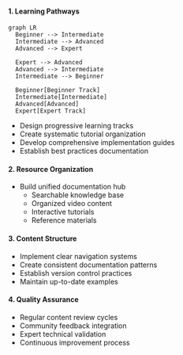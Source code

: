 #### 1. Learning Pathways
```mermaid
graph LR
  Beginner --> Intermediate
  Intermediate --> Advanced
  Advanced --> Expert
  
  Expert --> Advanced
  Advanced --> Intermediate
  Intermediate --> Beginner
  
  Beginner[Beginner Track]
  Intermediate[Intermediate]
  Advanced[Advanced]
  Expert[Expert Track]
```
- Design progressive learning tracks
- Create systematic tutorial organization
- Develop comprehensive implementation guides
- Establish best practices documentation

#### 2. Resource Organization
- Build unified documentation hub
  - Searchable knowledge base
  - Organized video content
  - Interactive tutorials
  - Reference materials

#### 3. Content Structure
- Implement clear navigation systems
- Create consistent documentation patterns
- Establish version control practices
- Maintain up-to-date examples

#### 4. Quality Assurance
- Regular content review cycles
- Community feedback integration
- Expert technical validation
- Continuous improvement process